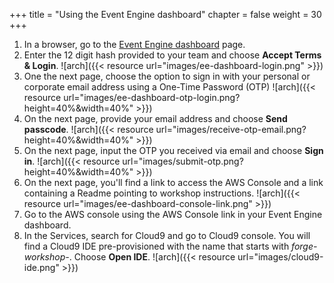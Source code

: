 +++
title = "Using the Event Engine dashboard"
chapter = false
weight = 30
+++

1. In a browser, go to the [Event Engine dashboard](https://dashboard.eventengine.run/) page.
2. Enter the 12 digit hash provided to your team and choose **Accept Terms & Login**.
![arch]({{< resource url="images/ee-dashboard-login.png" >}})
3. One the next page, choose the option to sign in with your personal or corporate email address using a One-Time Password (OTP)
![arch]({{< resource url="images/ee-dashboard-otp-login.png?height=40%&width=40%" >}})
4. On the next page, provide your email address and choose **Send passcode**.
![arch]({{< resource url="images/receive-otp-email.png?height=40%&width=40%" >}})   
5. On the next page, input the OTP you received via email and choose **Sign in**.
![arch]({{< resource url="images/submit-otp.png?height=40%&width=40%" >}})   
6. On the next page, you'll find a link to access the AWS Console and a link containing a Readme pointing to workshop instructions.
![arch]({{< resource url="images/ee-dashboard-console-link.png" >}})
7. Go to the AWS console using the AWS Console link in your Event Engine dashboard.
8. In the Services, search for Cloud9 and go to Cloud9 console. You will find a Cloud9 IDE pre-provisioned with the name that starts with *forge-workshop-*. Choose **Open IDE**.
![arch]({{< resource url="images/cloud9-ide.png" >}})